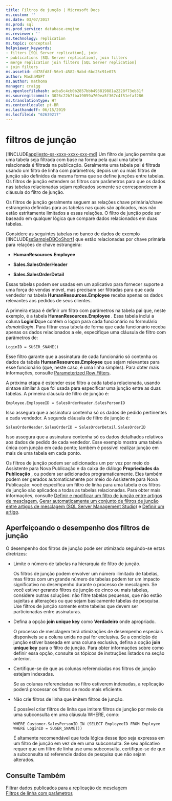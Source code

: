 ```yaml
---
title: Filtros de junção | Microsoft Docs
ms.custom: ''
ms.date: 03/07/2017
ms.prod: sql
ms.prod_service: database-engine
ms.reviewer: ''
ms.technology: replication
ms.topic: conceptual
helpviewer_keywords:
- filters [SQL Server replication], join
- publications [SQL Server replication], join filters
- merge replication join filters [SQL Server replication]
- join filters
ms.assetid: dd78fd8f-56e3-4582-9abd-6bc25c91e075
author: MashaMSFT
ms.author: mathoma
manager: craigg
ms.openlocfilehash: acba5c4cb0b2857bbb493819881a2228f73eb31f
ms.sourcegitcommit: 3026c22b7fba19059a769ea5f367c4f51efaf286
ms.translationtype: HT
ms.contentlocale: pt-BR
ms.lasthandoff: 06/15/2019
ms.locfileid: "62639217"
---
```

# <a name="join-filters"></a>filtros de junção
[!INCLUDE[appliesto-ss-xxxx-xxxx-xxx-md](../../../includes/appliesto-ss-xxxx-xxxx-xxx-md.md)]
  Um filtro de junção permite que uma tabela seja filtrada com base na forma pela qual uma tabela relacionada é filtrada na publicação. Geralmente uma tabela pai é filtrada usando um filtro de linha com parâmetros; depois um ou mais filtros de junção são definidos da mesma forma que se define junções entre tabelas. Os filtros de junção estendem os filtros com parâmetros para que os dados nas tabelas relacionadas sejam replicados somente se corresponderem à cláusula do filtro de junção.  
  
 Os filtros de junção geralmente seguem as relações chave primária/chave estrangeira definidas para as tabelas nas quais são aplicados, mas não estão estritamente limitados a essas relações. O filtro de junção pode ser baseado em qualquer lógica que compare dados relacionados em duas tabelas.  
  
 Considere as seguintes tabelas no banco de dados de exemplo [!INCLUDE[ssSampleDBCoShort](../../../includes/sssampledbcoshort-md.md)] que estão relacionadas por chave primária para relações de chave estrangeira:  
  
-   **HumanResources.Employee**  
  
-   **Sales.SalesOrderHeader**  
  
-   **Sales.SalesOrderDetail**  
  
 Essas tabelas podem ser usadas em um aplicativo para fornecer suporte a uma força de vendas móvel, mas precisam ser filtradas para que cada vendedor na tabela **HumanResources.Employee** receba apenas os dados relevantes aos pedidos de seus clientes.  
  
 A primeira etapa é definir um filtro com parâmetros na tabela pai que, neste exemplo, é a tabela **HumanResources.Employee** . Essa tabela inclui a coluna **LoginID**que contém o logon para cada funcionário no formulário *domain\login*. Para filtrar essa tabela de forma que cada funcionário receba apenas os dados relacionados a ele, especifique uma cláusula de filtro com parâmetros de:  
  
```  
LoginID = SUSER_SNAME()  
```  
  
 Esse filtro garante que a assinatura de cada funcionário só contenha os dados da tabela **HumanResources.Employee** que sejam relevantes para esse funcionário (que, neste caso, é uma linha simples). Para obter mais informações, consulte [Parameterized Row Filters](../../../relational-databases/replication/merge/parameterized-filters-parameterized-row-filters.md).  
  
 A próxima etapa é estender esse filtro a cada tabela relacionada, usando sintaxe similar à que foi usada para especificar uma junção entre as duas tabelas. A primeira cláusula de filtro de junção é:  
  
```  
Employee.EmployeeID = SalesOrderHeader.SalesPersonID  
```  
  
 Isso assegura que a assinatura contenha só os dados de pedido pertinentes a cada vendedor. A segunda cláusula de filtro de junção é:  
  
```  
SalesOrderHeader.SalesOrderID = SalesOrderDetail.SalesOrderID  
```  
  
 Isso assegura que a assinatura contenha só os dados detalhados relativos aos dados de pedido de cada vendedor. Esse exemplo mostra uma tabela única com junção em cada ponto; também é possível realizar junção em mais de uma tabela em cada ponto.  
  
 Os filtros de junção podem ser adicionados um por vez por meio do Assistente para Nova Publicação e da caixa de diálogo **Propriedades da Publicação** , ou podem ser adicionados programaticamente. Eles também podem ser gerados automaticamente por meio do Assistente para Nova Publicação: você especifica um filtro de linha para uma tabela e os filtros de junção são aplicados a todas as tabelas relacionadas. Para obter mais informações, consulte [Definir e modificar um filtro de junção entre artigos de mesclagem](../../../relational-databases/replication/publish/define-and-modify-a-join-filter-between-merge-articles.md), [Gerar automaticamente um conjunto de filtros de junção entre artigos de mesclagem &#40;SQL Server Management Studio&#41;](../../../relational-databases/replication/publish/automatically-generate-join-filters-between-merge-articles.md) e [Definir um artigo](../../../relational-databases/replication/publish/define-an-article.md).  
  
## <a name="optimizing-join-filter-performance"></a>Aperfeiçoando o desempenho dos filtros de junção  
 O desempenho dos filtros de junção pode ser otimizado seguindo-se estas diretrizes:  
  
-   Limite o número de tabelas na hierarquia de filtro de junção.  
  
     Os filtros de junção podem envolver um número ilimitado de tabelas, mas filtros com um grande número de tabelas podem ter um impacto significativo no desempenho durante o processo de mesclagem. Se você estiver gerando filtros de junção de cinco ou mais tabelas, considere outras soluções: não filtre tabelas pequenas, que não estão sujeitas a alterações ou que sejam basicamente tabelas de pesquisa. Use filtros de junção somente entre tabelas que devem ser particionadas entre assinaturas.  
  
-   Defina a opção **join unique key** como **Verdadeiro** onde apropriado.  
  
     O processo de mesclagem terá otimizações de desempenho especiais disponíveis se a coluna unida no pai for exclusiva. Se a condição de junção estiver baseada em uma coluna exclusiva, defina a opção **join unique key** para o filtro de junção. Para obter informações sobre como definir essa opção, consulte os tópicos de instruções listados na seção anterior.  
  
-   Certifique-se de que as colunas referenciadas nos filtros de junção estejam indexadas.  
  
     Se as colunas referenciadas no filtro estiverem indexadas, a replicação poderá processar os filtros de modo mais eficiente.  
  
-   Não crie filtros de linha que imitem filtros de junção.  
  
     É possível criar filtros de linha que imitem filtros de junção por meio de uma subconsulta em uma cláusula WHERE, como:  
  
    ```  
    WHERE Customer.SalesPersonID IN (SELECT EmployeeID FROM Employee WHERE LoginID = SUSER_SNAME())   
    ```  
  
     É altamente recomendável que toda lógica desse tipo seja expressa em um filtro de junção em vez de em uma subconsulta. Se seu aplicativo requer que um filtro de linha use uma subconsulta, certifique-se de que a subconsulta só referencie dados de pesquisa que não sejam alterados.  
  
## <a name="see-also"></a>Consulte Também  
 [Filtrar dados publicados para a replicação de mesclagem](../../../relational-databases/replication/merge/filter-published-data-for-merge-replication.md)   
 [Filtros de linha com parâmetros](../../../relational-databases/replication/merge/parameterized-filters-parameterized-row-filters.md)  
  
  
